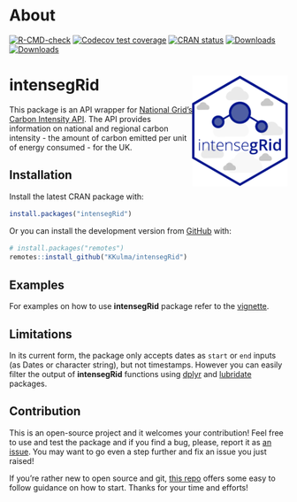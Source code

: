 
<!-- README.md is generated from README.Rmd. Please edit that file -->

# About

<!-- badges: start -->

[![R-CMD-check](https://github.com/KKulma/intensegRid/workflows/R-CMD-check/badge.svg)](https://github.com/KKulma/intensegRid/actions)
[![Codecov test
coverage](https://codecov.io/gh/KKulma/intensegRid/branch/master/graph/badge.svg)](https://codecov.io/gh/KKulma/intensegRid?branch=master)
[![CRAN
status](https://www.r-pkg.org/badges/version/intensegRid)](https://CRAN.R-project.org/package=intensegRid)
[![Downloads](http://cranlogs.r-pkg.org/badges/grand-total/intensegRid)](https://cran.r-project.org/package=intensegRid)
[![Downloads](http://cranlogs.r-pkg.org/badges/intensegRid)](https://cran.r-project.org/package=intensegRid)
<!-- badges: end -->

# intensegRid <img src='man/figures/logo.png' align="right" height="200" /></a>

This package is an API wrapper for [National Grid’s Carbon Intensity
API](https://carbonintensity.org.uk/). The API provides information on
national and regional carbon intensity - the amount of carbon emitted
per unit of energy consumed - for the UK.

## Installation

Install the latest CRAN package with:

``` r
install.packages("intensegRid")
```

Or you can install the development version from
[GitHub](https://github.com/) with:

``` r
# install.packages("remotes")
remotes::install_github("KKulma/intensegRid")
```

## Examples

For examples on how to use **intensegRid** package refer to the
[vignette](https://kkulma.github.io/intensegRid/articles/intro-to-carbon-intensity.html).

## Limitations

In its current form, the package only accepts dates as `start` or `end`
inputs (as Dates or character string), but not timestamps. However you
can easily filter the output of **intensegRid** functions using
[dplyr](https://dplyr.tidyverse.org/) and
[lubridate](https://lubridate.tidyverse.org/) packages.

## Contribution

This is an open-source project and it welcomes your contribution! Feel
free to use and test the package and if you find a bug, please, report
it as [an issue](https://github.com/KKulma/intensegRid/issues). You may
want to go even a step further and fix an issue you just raised!

If you’re rather new to open source and git, [this
repo](https://github.com/firstcontributions/first-contributions/blob/master/README.md)
offers some easy to follow guidance on how to start. Thanks for your
time and efforts!
